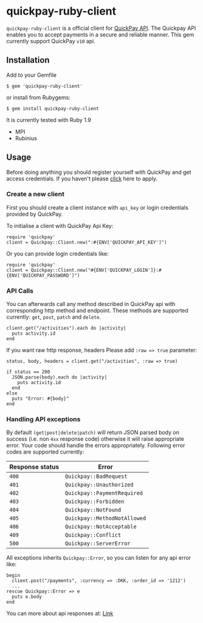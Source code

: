 quickpay-ruby-client
======================

`quickpay-ruby-client` is a official client for [QuickPay API](http://tech.quickpay.net/api). The Quickpay API enables you to accept payments in a secure and reliable manner. This gem currently support QuickPay `v10` api.

## Installation

Add to your Gemfile
  
    $ gem 'quickpay-ruby-client'

or install from Rubygems:
  
    $ gem install quickpay-ruby-client
  
It is currently tested with Ruby 1.9

* MPI
* Rubinius

## Usage

Before doing anything you should register yourself with QuickPay and get access credentials. If you haven't please [click](https://quickpay.net/) here to apply.

### Create a new client

First you should create a client instance with `api_key` or login credentials provided by QuickPay. 

To initialise a client with QuickPay Api Key:

```
require 'quickpay'
client = Quickpay::Client.new(":#{ENV['QUICKPAY_API_KEY']")
```

Or you can provide login credentials like:

```
require 'quickpay'
client = Quickpay::Client.new("#{ENV['QUICKPAY_LOGIN']}:#{ENV['QUICKPAY_PASSWORD']")
```


### API Calls

You can afterwards call any method described in QuickPay api with corresponding http method and endpoint. These methods are supported currently: `get`, `post`, `patch` and `delete`.

```
client.get("/activities").each do |activity|
  puts activity.id
end

```

If you want raw http response, headers Please add `:raw => true` parameter:

```
status, body, headers = client.get("/activities", :raw => true)

if status == 200
  JSON.parse(body).each do |activity|
    puts activity.id
  end
else
  puts "Error: #{body}"
end

```

### Handling API exceptions

By default `(get|post|delete|patch)` will return JSON parsed body on success (i.e. non `4xx` response code) otherwise it will raise appropriate error. Your code should handle the errors appropriately. Following error codes are supported currently:


Response status |  Error    |
----------------| ----------|
`400` | `Quickpay::BadRequest`
`401` | `Quickpay::Unauthorized` 
`402` | `Quickpay::PaymentRequired`
`403` | `Quickpay::Forbidden`
`404` | `Quickpay::NotFound`
`405` | `Quickpay::MethodNotAllowed`
`406` | `Quickpay::NotAcceptable`
`409` | `Quickpay::Conflict`
`500` | `Quickpay::ServerError`

All exceptions inherits `Quickpay::Error`, so you can listen for any api error like:

```
begin
  client.post("/payments", :currency => :DKK, :order_id => '1212')
  ... 
rescue Quickpay::Error => e
  puts e.body
end
```

You can more about api responses at: [Link](http://tech.quickpay.net/api/)
